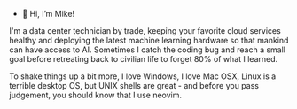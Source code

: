 - 👋 Hi, I’m Mike!

I'm a data center technician by trade, keeping your favorite cloud services healthy and deploying the latest machine learning hardware so that mankind can have access to AI. Sometimes I catch the coding bug and reach a small goal before retreating back to civilian life to forget 80% of what I learned. 

To shake things up a bit more, I love Windows, I love Mac OSX, Linux is a terrible desktop OS, but UNIX shells are great - and before you pass judgement, you should know that I use neovim.

<!---
Pariah187/Pariah187 is a ✨ special ✨ repository because its `README.md` (this file) appears on your GitHub profile.
You can click the Preview link to take a look at your changes.
--->
